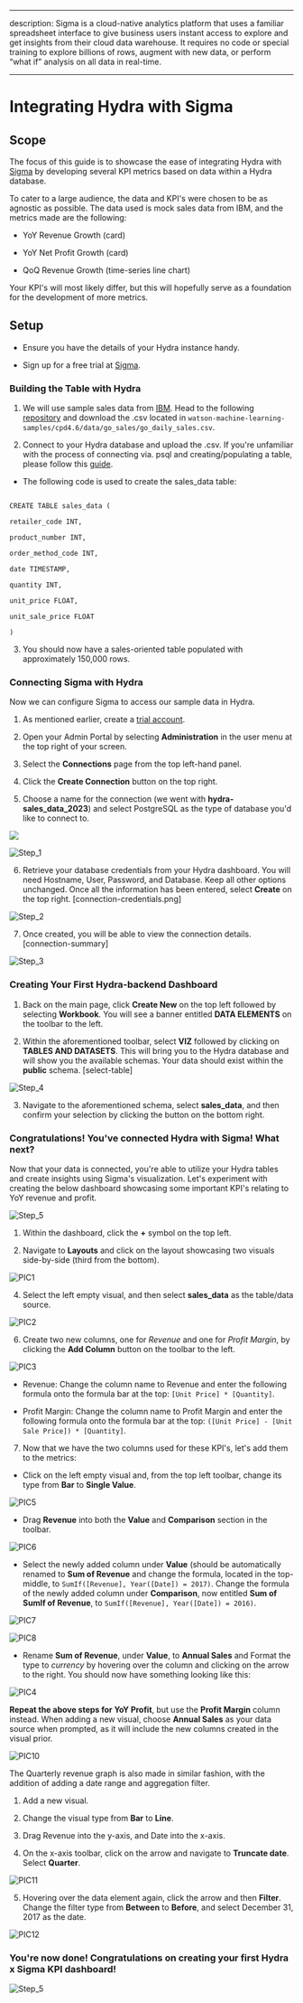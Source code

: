 
  
  

  

  

---

  

  

description: Sigma is a cloud-native analytics platform that uses a familiar spreadsheet interface to give business users instant access to explore and get insights from their cloud data warehouse. It requires no code or special training to explore billions of rows, augment with new data, or perform “what if” analysis on all data in real⁠-⁠time.

  

  

---

  

  

  

# Integrating Hydra with Sigma

  

## Scope

  

The focus of this guide is to showcase the ease of integrating Hydra with [Sigma](https://www.sigmacomputing.com/) by developing several KPI metrics based on data within a Hydra database.

  

To cater to a large audience, the data and KPI's were chosen to be as agnostic as possible. The data used is mock sales data from IBM, and the metrics made are the following:

* YoY Revenue Growth (card)

* YoY Net Profit Growth (card)

* QoQ Revenue Growth (time-series line chart)

  

Your KPI's will most likely differ, but this will hopefully serve as a foundation for the development of more metrics.

  

## Setup

  

  

  

- Ensure you have the details of your Hydra instance handy.

  

  

- Sign up for a free trial at [Sigma](https://www.sigmacomputing.com/free-trial).

  

  

  

### Building the Table with Hydra

  

  

1. We will use sample sales data from [IBM](https://relational.fit.cvut.cz/dataset/GOSales). Head to the following [repository](https://github.com/IBM/watson-machine-learning-samples) and download the .csv located in `watson-machine-learning-samples/cpd4.6/data/go_sales/go_daily_sales.csv`.

  

  

2. Connect to your Hydra database and upload the .csv. If you're unfamiliar with the process of connecting via. psql and creating/populating a table, please follow this [guide](https://docs.hydra.so/centralize-data/load/from-local-csv-file).

  

* The following code is used to create the sales_data table:

  
  
  

```

CREATE TABLE sales_data (

retailer_code INT,

product_number INT,

order_method_code INT,

date TIMESTAMP,

quantity INT,

unit_price FLOAT,

unit_sale_price FLOAT

)

```

  

  

3. You should now have a sales-oriented table populated with approximately 150,000 rows.

  

  

  

### Connecting Sigma with Hydra

  

  

  

Now we can configure Sigma to access our sample data in Hydra.

  

  

  

1. As mentioned earlier, create a [trial account](https://www.sigmacomputing.com/free-trial).

  

  

2. Open your Admin Portal by selecting **Administration** in the user menu at the top right of your screen.

  

  

3. Select the **Connections** page from the top left-hand panel.

  

  

4. Click the **Create Connection** button on the top right.

  

  

5. Choose a name for the connection (we went with **hydra-sales_data_2023**) and select PostgreSQL as the type of database you'd like to connect to. 

![](../../.gitbook/assets/.sigma-images/connection_details.png)

![Step_1](https://user-images.githubusercontent.com/71795488/227726542-f797223a-ba13-46ab-8640-507101f2fa3f.png)

  

  

  

6. Retrieve your database credentials from your Hydra dashboard. You will need Hostname, User, Password, and Database. Keep all other options unchanged. Once all the information has been entered, select **Create** on the top right. [connection-credentials.png]

![Step_2](https://user-images.githubusercontent.com/71795488/227726544-8070700a-1525-4cb6-8ed3-24d0ab62155f.png)

  

  

  

7. Once created, you will be able to view the connection details. [connection-summary]

  

![Step_3](https://user-images.githubusercontent.com/71795488/227726572-198b26f7-da24-428c-a0c4-7b6acf13c760.png)

  

  

  

### Creating Your First Hydra-backend Dashboard

  

  

1. Back on the main page, click **Create New** on the top left followed by selecting **Workbook**. You will see a banner entitled **DATA ELEMENTS** on the toolbar to the left.

  

  

2. Within the aforementioned toolbar, select **VIZ** followed by clicking on **TABLES AND DATASETS**. This will bring you to the Hydra database and will show you the available schemas. Your data should exist within the **public** schema. [select-table]

  

![Step_4](https://user-images.githubusercontent.com/71795488/227726590-1a295fdc-6d96-4a48-b50b-7fb2ae161b25.png)

  

  

  

3. Navigate to the aforementioned schema, select **sales_data**, and then confirm your selection by clicking the button on the bottom right.

  

  

  

### Congratulations! You've connected Hydra with Sigma! What next?

  

Now that your data is connected, you're able to utilize your Hydra tables and create insights using Sigma's visualization. Let's experiment with creating the below dashboard showcasing some important KPI's relating to YoY revenue and profit.

  

![Step_5](https://user-images.githubusercontent.com/71795488/227729058-83647447-0536-4016-a04c-cdb09b8fcc1e.png)

  

  

1. Within the dashboard, click the **+** symbol on the top left.

  

2. Navigate to **Layouts** and click on the layout showcasing two visuals side-by-side (third from the bottom).

  

![PIC1](https://user-images.githubusercontent.com/71795488/227729006-01f0bb7b-c368-4165-9655-6f05df711e73.png)

  

  

4. Select the left empty visual, and then select **sales_data** as the table/data source.

  

![PIC2](https://user-images.githubusercontent.com/71795488/227729013-7e32450d-26e9-4bc1-8384-617014f35b15.png)

  

  

6. Create two new columns, one for *Revenue* and one for *Profit Margin*, by clicking the **Add Column** button on the toolbar to the left.

  

![PIC3](https://user-images.githubusercontent.com/71795488/227729027-073a7099-9bfe-4e4e-94d0-eb082fccce9a.png)

  

  

* Revenue: Change the column name to Revenue and enter the following formula onto the formula bar at the top: `[Unit Price] * [Quantity]`.

  

* Profit Margin: Change the column name to Profit Margin and enter the following formula onto the formula bar at the top: `([Unit Price] - [Unit Sale Price]) * [Quantity]`.

  

7. Now that we have the two columns used for these KPI's, let's add them to the metrics:

  

* Click on the left empty visual and, from the top left toolbar, change its type from **Bar** to **Single Value**.

  

![PIC5](https://user-images.githubusercontent.com/71795488/227732966-279516a6-27c5-459e-8410-195268490d77.png)

  
  

* Drag **Revenue** into both the **Value** and **Comparison** section in the toolbar.

  
  

![PIC6](https://user-images.githubusercontent.com/71795488/227732960-0c065170-0564-4dca-8923-42d6a993f517.png)

  
  

* Select the newly added column under **Value** (should be automatically renamed to **Sum of Revenue** and change the formula, located in the top-middle, to `SumIf([Revenue], Year([Date]) = 2017)`. Change the formula of the newly added column under **Comparison**, now entitled **Sum of SumIf of Revenue**, to `SumIf([Revenue], Year([Date]) = 2016)`.

  

![PIC7](https://user-images.githubusercontent.com/71795488/227732979-784967e9-7df9-4c67-805f-d0eed1c37b43.png)

![PIC8](https://user-images.githubusercontent.com/71795488/227732982-241f448e-bdb7-4163-8ee2-5a38e87b641b.png)

  

  

* Rename **Sum of Revenue**, under **Value**, to **Annual Sales** and Format the type to *currency* by hovering over the column and clicking on the arrow to the right. You should now have something looking like this:

  

![PIC4](https://user-images.githubusercontent.com/71795488/227729038-a8ec4a33-1fd3-407c-952e-055a055faa69.png)

  

  

**Repeat the above steps for YoY Profit**, but use the **Profit Margin** column instead. When adding a new visual, choose **Annual Sales** as your data source when prompted, as it will include the new columns created in the visual prior.

  

![PIC10](https://user-images.githubusercontent.com/71795488/227733082-da1f89e8-92ba-479c-b6b5-c14e74d684c5.png)

  
  
  

The Quarterly revenue graph is also made in similar fashion, with the addition of adding a date range and aggregation filter.

1. Add a new visual.

2. Change the visual type from **Bar** to **Line**.

3. Drag Revenue into the y-axis, and Date into the x-axis.

4. On the x-axis toolbar, click on the arrow and navigate to **Truncate date**. Select **Quarter**.

  

![PIC11](https://user-images.githubusercontent.com/71795488/227733056-5f8d994e-e27d-47b7-b6cd-f013677b5b55.png)

5. Hovering over the data element again, click the arrow and then **Filter**. Change the filter type from **Between** to **Before**, and select December 31, 2017 as the date.

  

![PIC12](https://user-images.githubusercontent.com/71795488/227733063-c5fcc5a3-e1f4-4d4d-ba8e-962fb294e0c7.png)

  
  

### You're now done! Congratulations on creating your first Hydra x Sigma KPI dashboard!

  

![Step_5](https://user-images.githubusercontent.com/71795488/227729058-83647447-0536-4016-a04c-cdb09b8fcc1e.png)
